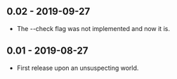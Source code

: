 ## 0.02 - 2019-09-27

* The --check flag was not implemented and now it is.


## 0.01 - 2019-08-27

* First release upon an unsuspecting world.
